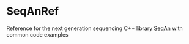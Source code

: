 # SeqAnRef

Reference for the next generation sequencing C++ library [SeqAn](http://www.seqan.de/) with common code examples
